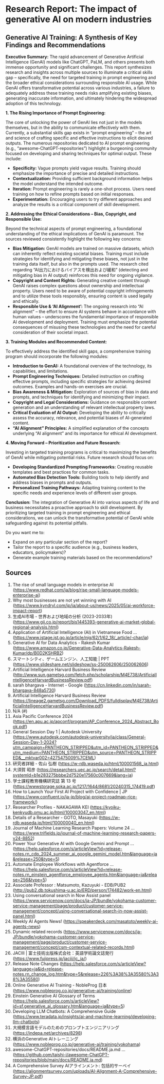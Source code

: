 # Research Report: The impact of generative AI on modern industries

## Generative AI Training: A Synthesis of Key Findings and Recommendations

**Executive Summary:** The rapid advancement of Generative Artificial Intelligence (GenAI) models like ChatGPT, PaLM, and others presents both immense opportunity and significant challenges.  This report synthesizes research and insights across multiple sources to illuminate a critical skills gap – specifically, the need for targeted training in prompt engineering and the broader ethical considerations surrounding responsible AI usage. While GenAI offers transformative potential across various industries, a failure to adequately address these training needs risks amplifying existing biases, generating inaccurate information, and ultimately hindering the widespread adoption of this technology.

**1. The Rising Importance of Prompt Engineering:**

The core of unlocking the power of GenAI lies not just in the models themselves, but in the ability to communicate effectively with them. Currently, a substantial skills gap exists in “prompt engineering” – the art and science of crafting specific and effective instructions to elicit desired outputs. The numerous repositories dedicated to AI prompt engineering (e.g., “awesome-ChatGPT-repositories”) highlight a burgeoning community focused on developing and sharing techniques for optimal output. These include:

* **Specificity:** Vague prompts yield vague results. Training should emphasize the importance of precise and detailed instructions.
* **Contextualization:** Providing sufficient background information helps the model understand the intended outcome.
* **Iteration:**  Prompt engineering is rarely a one-shot process. Users need training on how to refine prompts based on initial responses.
* **Experimentation:** Encouraging users to try different approaches and analyze the results is a critical component of skill development.


**2. Addressing the Ethical Considerations – Bias, Copyright, and Responsible Use:**

Beyond the technical aspects of prompt engineering, a foundational understanding of the ethical implications of GenAI is paramount. The sources reviewed consistently highlight the following key concerns:

* **Bias Mitigation:**  GenAI models are trained on massive datasets, which can inherently reflect existing societal biases.  Training must include strategies for identifying and mitigating these biases, not just in the training data itself, but also in the prompts used. The research cited regarding “AI出力におけるバイアスを検出および緩和” (detecting and mitigating bias in AI output) reinforces this need for ongoing vigilance.
* **Copyright and Content Rights:**  Generating creative content through GenAI raises complex questions about ownership and intellectual property. Users need to be aware of potential copyright infringements and to utilize these tools responsibly, ensuring content is used legally and ethically.
* **Responsible Use & ‘AI Alignment’:**  The ongoing research into “AI alignment” – the effort to ensure AI systems behave in accordance with human values – underscores the fundamental importance of responsible AI development and deployment.  Training must emphasize the potential consequences of misusing these technologies and the need for careful consideration of their societal impact.



**3. Training Modules and Recommended Content:**

To effectively address the identified skill gaps, a comprehensive training program should incorporate the following modules:

* **Introduction to GenAI:** A foundational overview of the technology, its capabilities, and limitations.
* **Prompt Engineering Techniques:**  Detailed instruction on crafting effective prompts, including specific strategies for achieving desired outcomes.  Examples and hands-on exercises are crucial.
* **Bias Awareness & Mitigation:**  Exploration of sources of bias in data and prompts, and techniques for identifying and minimizing their impact.
* **Copyright and Legal Considerations:**  Guidance on responsible content generation and an understanding of relevant intellectual property laws.
* **Critical Evaluation of AI Output:**  Developing the ability to critically assess the accuracy, relevance, and potential biases of AI-generated content.
* **“AI Alignment” Principles:** A simplified explanation of the concepts underlying “AI alignment” and its importance for ethical AI development.

**4. Moving Forward – Prioritization and Future Research:**

Investing in targeted training programs is critical to maximizing the benefits of GenAI while mitigating potential risks. Future research should focus on:

* **Developing Standardized Prompting Frameworks:** Creating reusable templates and best practices for common tasks.
* **Automated Bias Detection Tools:**  Building tools to help identify and address biases in prompts and outputs.
* **Personalized Training Pathways:** Adapting training content to the specific needs and experience levels of different user groups.

**Conclusion:** The integration of Generative AI into various aspects of life and business necessitates a proactive approach to skill development.  By prioritizing targeted training in prompt engineering and ethical considerations, we can unlock the transformative potential of GenAI while safeguarding against its potential pitfalls.



Do you want me to:

*   Expand on any particular section of the report?
*   Tailor the report to a specific audience (e.g., business leaders, educators, policymakers)?
*   Generate example training materials based on the recommendations?

## Sources
1. The rise of small language models in enterprise AI (https://www.redhat.com/ja/blog/rise-small-language-models-enterprise-ai)
2. Why most businesses are not yet winning with AI (https://www.kyndryl.com/jp/ja/about-us/news/2025/05/ai-workforce-impact-report)
3. 生成AI市場 - 世界および地域の分析 (2023-2033年) (https://www.gii.co.jp/report/bis1445393-generative-ai-market-global-regional-analysis.html)
4. Application of Artificial Intelligence (AI) in Vietnamese Food ... (https://www.jstage.jst.go.jp/article/nig/62/1/62_18/_article/-char/ja)
5. Generative AI for Data Analytics - Rakesh Kumar (https://www.amazon.co.jp/Generative-Data-Analytics-Rakesh-Kumar/dp/B0D2KSHRB2)
6. スマートシティ、ゲームエンジン、人工知能 | PPT (https://www.slideshare.net/slideshow/ss-250062606/250062606)
7. Artificial Intelligence Harvard Business Review (http://www.sun.gametsg.com/fetch.php/scholarship/M4E738/ArtificialIntelligenceHarvardBusinessReview.pdf)
8. sarah bhargava - Internet - Google (https://cn.linkedin.com/in/sarah-bhargava-848a5730)
9. Artificial Intelligence Harvard Business Review (https://lineage2.gametsg.com/Download_PDFS/fulldisplay/M4E738/ArtificialIntelligenceHarvardBusinessReview.pdf)
10. N/A (#)
11. Asia Pacific Conference 2024 (https://en.apu.ac.jp/apconf/program/AP_Conference_2024_Abstract_Book.pdf)
12. General Session Day 1 | Autodesk University (https://www.autodesk.com/autodesk-university/ja/class/General-Session-Day-1-2024?utm_campaign=PANTHEON_STRIPPED&utm_id=PANTHEON_STRIPPED&utm_medium=PANTHEON_STRIPPED&utm_source=PANTHEON_STRIPPED&__mktvar002=4275475009%7CEML)
13. 研究者詳細 - 佐山 弘樹 (https://w-rdb.waseda.jp/html/100001568_ja.html)
14. 大須賀 昭彦 (https://researchers.uec.ac.jp/search/detail.html?systemId=b1e283275bbbe2d7520e17560c007669&lang=ja)
15. 学士課程教育機構研究誌 第 13 号 (https://wwwstorage.soka.ac.jp/1217/1644/8681/20240315_174419.pdf)
16. How to Launch Your First AI Project with Confidence | JP (https://www.confluent.io/ja-jp/blog/ai-project-roadmap-rice-framework/)
17. Researcher Profiles - NAKAGAWA KEI (https://kyoiku-kenkyudb.omu.ac.jp/html/100003047_en.html)
18. Details of a Researcher - GOTO, Masayuki (https://w-rdb.waseda.jp/html/100000040_en.html)
19. Journal of Machine Learning Research Papers: Volume 24 ... (https://www.trifields.jp/journal-of-machine-learning-research-papers-v24-8852)
20. Power Your Generative AI with Google Gemini and Prompt ... (https://help.salesforce.com/s/articleView?id=release-notes.rn_cdp_2024_summer_ai_google_gemini_model.htm&language=ja&release=250&type=5)
21. Automate Employee Workflows with Agentforce ... (https://help.salesforce.com/s/articleView?id=release-notes.rn_einstein_agentforce_employee_agents.htm&language=ja&release=256&type=5)
22. Associate Professor : Matsumoto, Kazuyuki - EDB/PUB2 (http://pub2.db.tokushima-u.ac.jp/ERD/person/174482/work-en.html)
23. Using conversational search in Now Assist panel (https://www.servicenow.com/docs/ja-JP/bundle/yokohama-customer-service-management/page/product/customer-service-management/concept/using-conversational-search-in-now-assist-panel.html)
24. Weekly AI Agents News! (https://speakerdeck.com/masatoto/weekly-ai-agents-news)
25. Dynamic related records (https://www.servicenow.com/docs/ja-JP/bundle/yokohama-customer-service-management/page/product/customer-service-management/concept/csm-contextual-related-records.html)
26. JACIII | 富士技術出版株式会社：英語学術論文誌発行 (https://www.fujipress.jp/jaciii/jc_ja/)
27. Release Note Changes (https://help.salesforce.com/s/articleView?language=ja&id=release-notes.rn_change_log.htm&type=5&release=226%3A38%3A35580%3A38%3A35580)
28. Online Generative AI Training - NobleProg 日本 (https://www.nobleprog.co.jp/generative-ai/training/online)
29. Einstein Generative AI Glossary of Terms (https://help.salesforce.com/s/articleView?id=sf.generative_ai_glossary.htm&language=ja&type=5)
30. Developing LLM Chatbots: A Comprehensive Guide (https://www.teradata.jp/insights/ai-and-machine-learning/developing-llm-chatbots)
31. 大規模言語モデルのためのプロンプトエンジニアリング (https://indepa.net/archives/8298)
32. 横浜のGenerative AIトレーニング (https://www.nobleprog.co.jp/generative-ai/training/yokohama)
33. awesome-ChatGPT-repositories/docs/README.ja.md ... (https://github.com/taishi-i/awesome-ChatGPT-repositories/blob/main/docs/README.ja.md)
34. A Comprehensive Survey AIアラインメント: 包括的サーベイ (https://alignmentsurvey.com/uploads/AI-Alignment-A-Comprehensive-Survey-JP.pdf)